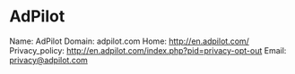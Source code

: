 
# AdPilot

Name: AdPilot
Domain: adpilot.com
Home: http://en.adpilot.com/
Privacy_policy: http://en.adpilot.com/index.php?pid=privacy-opt-out
Email: privacy@adpilot.com
